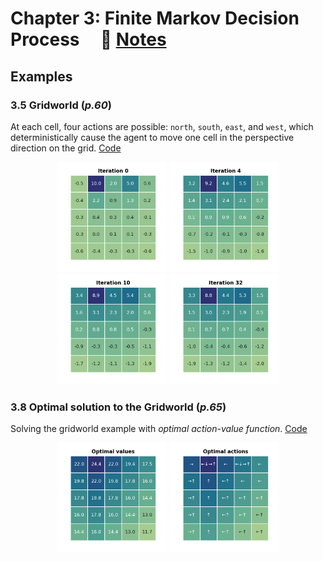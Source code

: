 # **Chapter 3: Finite Markov Decision Process** &nbsp; &nbsp; :link: [Notes](./%5BNOTES%5DCH_3.pdf)
## **Examples**

### 3.5 Gridworld (*p.60*)
At each cell, four actions are possible: `north`, `south`, `east`, and `west`, which deterministically cause the agent to move one cell in the perspective direction on the grid.
[Code](./example_3_5_grid_world.py)
<p align="center">
    <img src='./plots/example_3_5/0.png' width=35%>
    <img src='./plots/example_3_5/4.png' width=35%>
    <img src='./plots/example_3_5/10.png' width=35%>
    <img src='./plots/example_3_5/32.png' width=35%>
</p>

### 3.8 Optimal solution to the Gridworld (*p.65*)
Solving the gridworld example with *optimal action-value function*.
[Code](./example_3_8_optimal_grid_world.py)
<p align="center">
    <img src='./plots/example_3_8/optimal_values.png' width=35%>
    <img src='./plots/example_3_8/optimal_actions.png' width=35%>
</p>